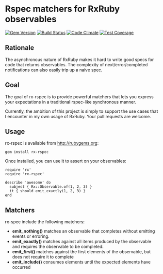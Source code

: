 # Rspec matchers for RxRuby observables

[![Gem Version](https://badge.fury.io/rb/rx-rspec.svg)](https://badge.fury.io/rb/rx-rspec)
[![Build Status](https://travis-ci.org/bittrance/rx-rspec.svg?branch=master)](https://travis-ci.org/bittrance/rx-rspec)
[![Code Climate](https://codeclimate.com/github/bittrance/rx-rspec/badges/gpa.svg)](https://codeclimate.com/github/bittrance/rx-rspec)
[![Test Coverage](https://codeclimate.com/github/bittrance/rx-rspec/badges/coverage.svg)](https://codeclimate.com/github/bittrance/rx-rspec/coverage)

## Rationale

The asynchronous nature of RxRuby makes it hard to write good specs for code that returns observables. The complexity of next/error/completed notifications can also easily trip up a naive spec.

## Goal

The goal of rx-rspec is to provide powerful matchers that lets you express your expectations in a traditional rspec-like synchronous manner.

Currently, the ambition of this project is simply to support the use cases that I encounter in my own usage of RxRuby. Your pull requests are welcome.

## Usage

rx-rspec is available from http://rubygems.org:
```
gem install rx-rspec
```

Once installed, you can use it to assert on your observables:
```
require 'rx'
require 'rx-rspec'

describe 'awesome' do
  subject { Rx::Observable.of(1, 2, 3) }
  it { should emit_exactly(1, 2, 3) }
end
```

## Matchers

rx-spec include the following matchers:

- **emit_nothing()** matches an observable that completes without emitting events or erroring.
- **emit_exactly()** matches against all items produced by the observable and requires the observable to be completed.
- **emit_first()** matches against the first elements of the observable, but does not require it to complete
- **emit_include()** consumes elements until the expected elements have occurred
